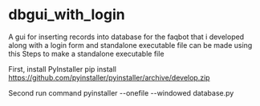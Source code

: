 # dbgui_with_login
A gui for inserting records into database for the faqbot that i developed along with a login form and standalone executable file can be made using this
Steps to make a standalone executable file

First, install PyInstaller 
pip install https://github.com/pyinstaller/pyinstaller/archive/develop.zip

Second run command
pyinstaller --onefile --windowed database.py
